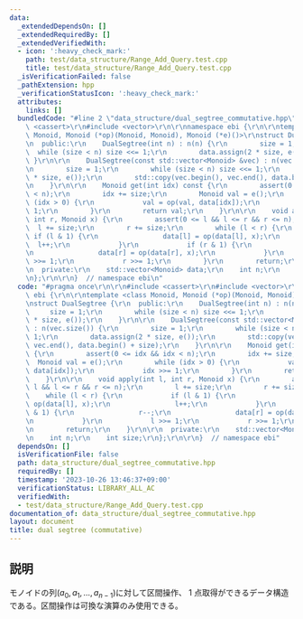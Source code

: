 ```yaml
---
data:
  _extendedDependsOn: []
  _extendedRequiredBy: []
  _extendedVerifiedWith:
  - icon: ':heavy_check_mark:'
    path: test/data_structure/Range_Add_Query.test.cpp
    title: test/data_structure/Range_Add_Query.test.cpp
  _isVerificationFailed: false
  _pathExtension: hpp
  _verificationStatusIcon: ':heavy_check_mark:'
  attributes:
    links: []
  bundledCode: "#line 2 \"data_structure/dual_segtree_commutative.hpp\"\n\r\n#include\
    \ <cassert>\r\n#include <vector>\r\n\r\nnamespace ebi {\r\n\r\ntemplate <class\
    \ Monoid, Monoid (*op)(Monoid, Monoid), Monoid (*e)()>\r\nstruct DualSegtree {\r\
    \n  public:\r\n    DualSegtree(int n) : n(n) {\r\n        size = 1;\r\n      \
    \  while (size < n) size <<= 1;\r\n        data.assign(2 * size, e());\r\n   \
    \ }\r\n\r\n    DualSegtree(const std::vector<Monoid> &vec) : n(vec.size()) {\r\
    \n        size = 1;\r\n        while (size < n) size <<= 1;\r\n        data.assign(2\
    \ * size, e());\r\n        std::copy(vec.begin(), vec.end(), data.begin() + size);\r\
    \n    }\r\n\r\n    Monoid get(int idx) const {\r\n        assert(0 <= idx && idx\
    \ < n);\r\n        idx += size;\r\n        Monoid val = e();\r\n        while\
    \ (idx > 0) {\r\n            val = op(val, data[idx]);\r\n            idx >>=\
    \ 1;\r\n        }\r\n        return val;\r\n    }\r\n\r\n    void apply(int l,\
    \ int r, Monoid x) {\r\n        assert(0 <= l && l <= r && r <= n);\r\n      \
    \  l += size;\r\n        r += size;\r\n        while (l < r) {\r\n           \
    \ if (l & 1) {\r\n                data[l] = op(data[l], x);\r\n              \
    \  l++;\r\n            }\r\n            if (r & 1) {\r\n                r--;\r\
    \n                data[r] = op(data[r], x);\r\n            }\r\n            l\
    \ >>= 1;\r\n            r >>= 1;\r\n        }\r\n        return;\r\n    }\r\n\r\
    \n  private:\r\n    std::vector<Monoid> data;\r\n    int n;\r\n    int size;\r\
    \n};\r\n\r\n}  // namespace ebi\n"
  code: "#pragma once\r\n\r\n#include <cassert>\r\n#include <vector>\r\n\r\nnamespace\
    \ ebi {\r\n\r\ntemplate <class Monoid, Monoid (*op)(Monoid, Monoid), Monoid (*e)()>\r\
    \nstruct DualSegtree {\r\n  public:\r\n    DualSegtree(int n) : n(n) {\r\n   \
    \     size = 1;\r\n        while (size < n) size <<= 1;\r\n        data.assign(2\
    \ * size, e());\r\n    }\r\n\r\n    DualSegtree(const std::vector<Monoid> &vec)\
    \ : n(vec.size()) {\r\n        size = 1;\r\n        while (size < n) size <<=\
    \ 1;\r\n        data.assign(2 * size, e());\r\n        std::copy(vec.begin(),\
    \ vec.end(), data.begin() + size);\r\n    }\r\n\r\n    Monoid get(int idx) const\
    \ {\r\n        assert(0 <= idx && idx < n);\r\n        idx += size;\r\n      \
    \  Monoid val = e();\r\n        while (idx > 0) {\r\n            val = op(val,\
    \ data[idx]);\r\n            idx >>= 1;\r\n        }\r\n        return val;\r\n\
    \    }\r\n\r\n    void apply(int l, int r, Monoid x) {\r\n        assert(0 <=\
    \ l && l <= r && r <= n);\r\n        l += size;\r\n        r += size;\r\n    \
    \    while (l < r) {\r\n            if (l & 1) {\r\n                data[l] =\
    \ op(data[l], x);\r\n                l++;\r\n            }\r\n            if (r\
    \ & 1) {\r\n                r--;\r\n                data[r] = op(data[r], x);\r\
    \n            }\r\n            l >>= 1;\r\n            r >>= 1;\r\n        }\r\
    \n        return;\r\n    }\r\n\r\n  private:\r\n    std::vector<Monoid> data;\r\
    \n    int n;\r\n    int size;\r\n};\r\n\r\n}  // namespace ebi"
  dependsOn: []
  isVerificationFile: false
  path: data_structure/dual_segtree_commutative.hpp
  requiredBy: []
  timestamp: '2023-10-26 13:46:37+09:00'
  verificationStatus: LIBRARY_ALL_AC
  verifiedWith:
  - test/data_structure/Range_Add_Query.test.cpp
documentation_of: data_structure/dual_segtree_commutative.hpp
layout: document
title: dual segtree (commutative)
---
```


## 説明

モノイドの列$(a_0,a_1,\dots,a_{n-1})$に対して区間操作、 $1$ 点取得ができるデータ構造である。区間操作は可換な演算のみ使用できる。